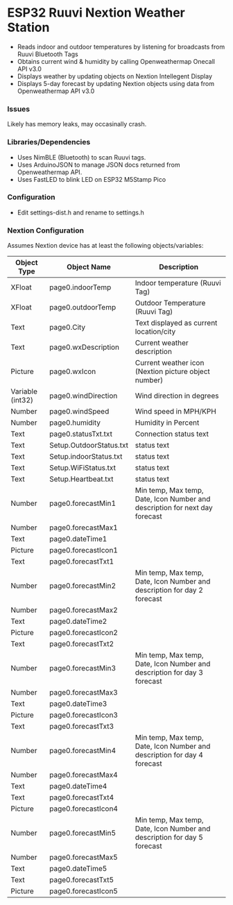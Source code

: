 # ESP32 Ruuvi Nextion Weather Station

* Reads indoor and outdoor temperatures by listening for broadcasts from Ruuvi Bluetooth Tags
* Obtains current wind & humidity by calling Openweathermap Onecall API v3.0
* Displays weather by updating objects on Nextion Intellegent Display
* Displays 5-day forecast by updating Nextion objects using data from Openweathermap API v3.0

### Issues

Likely has memory leaks, may occasinally crash. 

### Libraries/Dependencies

*  Uses NimBLE (Bluetooth) to scan Ruuvi tags. 
*  Uses ArduinoJSON to manage JSON docs returned from Openweathermap API.
*  Uses FastLED to blink LED on ESP32 M5Stamp Pico

### Configuration

*  Edit settings-dist.h and rename to settings.h

### Nextion Configuration
Assumes Nextion device has at least the following objects/variables:

| Object Type | Object Name | Description |
|-------------|-------------|-------------|
| XFloat | page0.indoorTemp | Indoor temperature (Ruuvi Tag) |
| XFloat | page0.outdoorTemp | Outdoor Temperature (Ruuvi Tag) |
| Text | page0.City | Text displayed as current location/city |
| Text | page0.wxDescription | Current weather description |
| Picture | page0.wxIcon | Current weather icon (Nextion picture object  number)
| Variable (int32) | page0.windDirection | Wind direction in degrees |
| Number | page0.windSpeed | Wind speed in MPH/KPH |
| Number | page0.humidity | Humidity in Percent |
| Text | page0.statusTxt.txt | Connection status text |
| Text | Setup.OutdoorStatus.txt | status text |
| Text | Setup.indoorStatus.txt | status text |
| Text | Setup.WiFiStatus.txt | status text |
| Text | Setup.Heartbeat.txt | status text |
| Number | page0.forecastMin1 | Min temp, Max temp, Date, Icon Number and description for next day forecast | |
| Number | page0.forecastMax1 | |
| Text | page0.dateTime1 | |
| Picture | page0.forecastIcon1 | |
| Text | page0.forecastTxt1 | |
| Number | page0.forecastMin2 | Min temp, Max temp, Date, Icon Number and description for day 2 forecast |
| Number | page0.forecastMax2 |
| Text | page0.dateTime2 |
| Picture | page0.forecastIcon2 |
| Text | page0.forecastTxt2 |
| Number | page0.forecastMin3 | Min temp, Max temp, Date, Icon Number and description for day 3 forecast |
| Number | page0.forecastMax3 |
| Text | page0.dateTime3 |
| Picture | page0.forecastIcon3 |
| Text | page0.forecastTxt3 |
| Number | page0.forecastMin4 | Min temp, Max temp, Date, Icon Number and description for day 4 forecast |
| Number | page0.forecastMax4 |
| Text | page0.dateTime4 |
| Text | page0.forecastTxt4 |
| Picture | page0.forecastIcon4 |
| Number | page0.forecastMin5 | Min temp, Max temp, Date, Icon Number and description for day 5 forecast |
| Number | page0.forecastMax5 |
| Text | page0.dateTime5 |
| Text | page0.forecastTxt5 |
| Picture | page0.forecastIcon5 |


